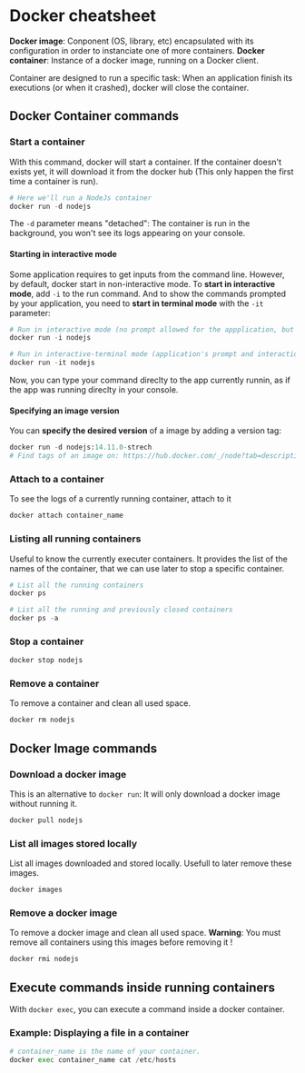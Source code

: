 # Docker cheatsheet

**Docker image**: Conponent (OS, library, etc) encapsulated with its configuration in order to instanciate one of more containers.
**Docker container**: Instance of a docker image, running on a Docker client.

Container are designed to run a specific task: When an application finish its executions (or when it crashed), docker will close the container.

## Docker Container commands

### Start a container
With this command, docker will start a container. If the container doesn't exists yet, it will download it from the docker hub (This only happen the first time a container is run).
```Python
# Here we'll run a NodeJs container
docker run -d nodejs
```
The `-d` parameter means "detached": The container is run in the background, you won't see its logs appearing on your console.

#### Starting in interactive mode
Some application requires to get inputs from the command line. However, by default, docker start in non-interactive mode. To **start in interactive mode**, add `-i` to the run command. And to show the commands prompted by your application, you need to **start in terminal mode** with the `-it` parameter:

```Python
# Run in interactive mode (no prompt allowed for the appplication, but interactiond are allowed)
docker run -i nodejs

# Run in interactive-terminal mode (application's prompt and interactions are allowed)
docker run -it nodejs
```
Now, you can type your command direclty to the app currently runnin, as if the app was running direclty in your console.

#### Specifying an image version
You can **specify the desired version** of a image by adding a version tag:
```Python
docker run -d nodejs:14.11.0-strech
# Find tags of an image on: https://hub.docker.com/_/node?tab=description
```

### Attach to a container
To see the logs of a currently running container, attach to it
```Python
docker attach container_name
```

### Listing all running containers
Useful to know the currently executer containers. It provides the list of the names of the container, that we can use later to stop a specific container.
```Python
# List all the running containers
docker ps

# List all the running and previously closed containers
docker ps -a
```

### Stop a container
```Python
docker stop nodejs
```

### Remove a container
To remove a container and clean all used space.
```Python
docker rm nodejs
```

## Docker Image commands

### Download a docker image
This is an alternative to `docker run`: It will only download a docker image without running it.
```Python
docker pull nodejs
```

### List all images stored locally
List all images downloaded and stored locally. Usefull to later remove these images.
```Python
docker images
```

### Remove a docker image
To remove a docker image and clean all used space.
**Warning**: You must remove all containers using this images before removing it !
```Python
docker rmi nodejs
```

## Execute commands inside running containers

With `docker exec`, you can execute a command inside a docker container.
### Example: Displaying a file in a container
```Python
# container_name is the name of your container.
docker exec container_name cat /etc/hosts
```
